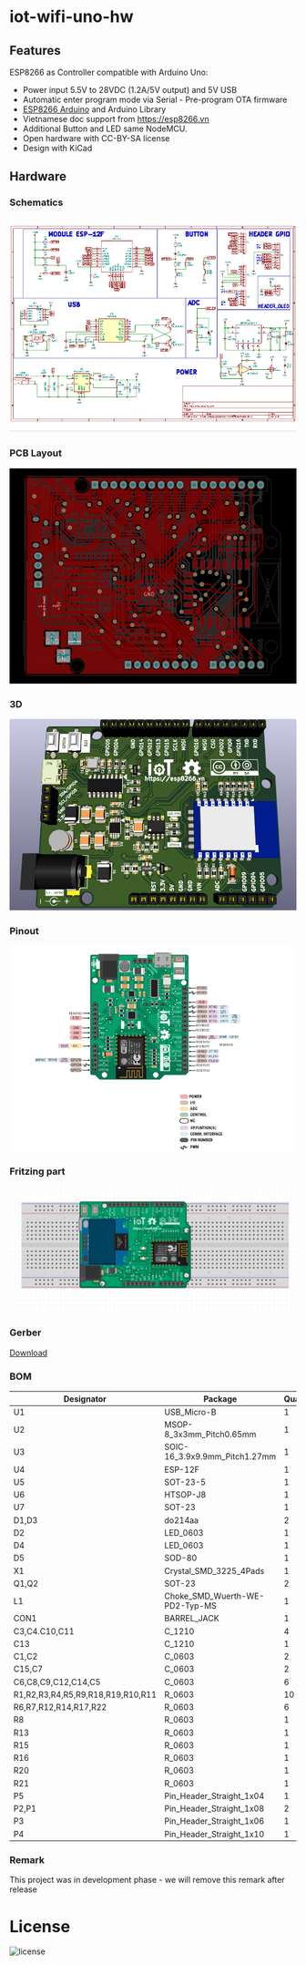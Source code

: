 # iot-wifi-uno-hw

## Features

ESP8266 as Controller compatible with Arduino Uno:  
- Power input 5.5V to 28VDC (1.2A/5V output) and 5V USB
- Automatic enter program mode via Serial - Pre-program OTA firmware
- [ESP8266 Arduino](https://github.com/esp8266/Arduino) and Arduino Library
- Vietnamese doc support from https://esp8266.vn
- Additional Button and LED same NodeMCU.
- Open hardware with CC-BY-SA license
- Design with KiCad

## Hardware

### Schematics

[![IoT WiFi UNO Schematic](assets/Iot-wifi-uno-hw-sch.png)](assets/Iot-wifi-uno-hw-sch.svg)

### PCB Layout

[![IoT WiFi UNO PCB](assets/Iot-wifi-uno-hw-pcb.png)](assets/Iot-wifi-uno-hw-pcb.svg)

### 3D

[![IoT WiFi UNO 3D](assets/Iot-wifi-uno-hw-3d.png)](assets/Iot-wifi-uno-hw-3d.stl)

### Pinout 

[![Pinout](assets/Iot-wifi-uno-hw-pinout.png)](assets/Iot-wifi-uno-hw-pinout.svg)

### Fritzing part 

[![Fritzing](assets/fritzing.png)](assets/iot-wifi-uno.fzpz)

### Gerber

[Download](./assets/gerber.zip)

### BOM 

| Designator | Package | Quantity | Designation  |
|-----------------------------------|--------------------------------|----------|--------------|
| U1                                | USB_Micro-B                    | 1        | usb_mini_b   |
| U2                                | MSOP-8_3x3mm_Pitch0.65mm       | 1        | MCP16311-MNY |
| U3                                | SOIC-16_3.9x9.9mm_Pitch1.27mm  | 1        | CH340G       |
| U4                                | ESP-12F                        | 1        | ESP-12E      |
| U5                                | SOT-23-5                       | 1        | MCP6001R     |
| U6                                | HTSOP-J8                       | 1        | BD00GA5WEFJ  |
| U7                                | SOT-23                         | 1        | IRLM6402     |
| D1,D3                             | do214aa                        | 2        | SS24         |
| D2                                | LED_0603                       | 1        | LED_Blue     |
| D4                                | LED_0603                       | 1        | L_PWR_VANG   |
| D5                                | SOD-80                         | 1        | ZENER_3.3V   |
| X1                                | Crystal_SMD_3225_4Pads         | 1        | 12MHz        |
| Q1,Q2                             | SOT-23                         | 2        | MMBT8050LT1G |
| L1                                | Choke_SMD_Wuerth-WE-PD2-Typ-MS | 1        | 22uH         |
| CON1                              | BARREL_JACK                    | 1        | BARREL_JACK  |
| C3,C4.C10,C11                     | C_1210                         | 4        | 10uF/50V     |
| C13                               | C_1210                         | 1        | 1uF/25V      |
| C1,C2                             | C_0603                         | 2        | 22pF         |
| C15,C7                            | C_0603                         | 2        | 1uF/25V      |
| C6,C8,C9,C12,C14,C5               | C_0603                         | 6        | 100nF        |
| R1,R2,R3,R4,R5,R9,R18,R19,R10,R11 | R_0603                         | 10       | 10k          |
| R6,R7,R12,R14,R17,R22             | R_0603                         | 6        | 470R         |
| R8                                | R_0603                         | 1        | 52.5K        |
| R13                               | R_0603                         | 1        | 0R           |
| R15                               | R_0603                         | 1        | 220k/1%      |
| R16                               | R_0603                         | 1        | 100k/1%      |
| R20                               | R_0603                         | 1        | 3K/1%        |
| R21                               | R_0603                         | 1        | 1K/1%        |
| P5                                | Pin_Header_Straight_1x04       | 1        | CONN_01X04   |
| P2,P1                             | Pin_Header_Straight_1x08       | 2        | CONN_01X08   |
| P3                                | Pin_Header_Straight_1x06       | 1        | CONN_01X06   |
| P4                                | Pin_Header_Straight_1x10       | 1        | CONN_01X10   |

### Remark

This project was in development phase - we will remove this remark after release

# License

![license](http://mirrors.creativecommons.org/presskit/buttons/88x31/png/by-sa.png)